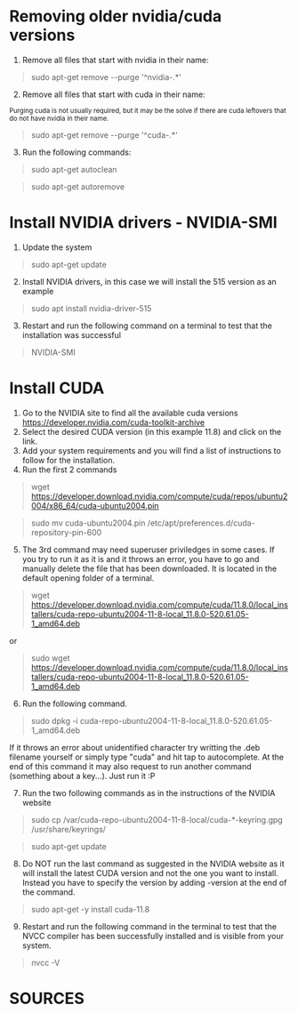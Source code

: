 # Removing older nvidia/cuda versions

1. Remove all files that start with nvidia in their name:

> sudo apt-get remove --purge '^nvidia-.*'

2. Remove all files that start with cuda in their name:

<sub>Purging cuda is not usually required, but it may be the solve if there are cuda leftovers that do not have nvidia in their name.</sub>

> sudo apt-get remove --purge '^cuda-.*'

3. Run the following commands:

> sudo apt-get autoclean

> sudo apt-get autoremove

# Install NVIDIA drivers - NVIDIA-SMI

1. Update the system

> sudo apt-get update

2. Install NVIDIA drivers, in this case we will install the 515 version as an example

> sudo apt install nvidia-driver-515  

3. Restart and run the following command on a terminal to test that the installation was successful

> NVIDIA-SMI


# Install CUDA

1. Go to the NVIDIA site to find all the available cuda versions https://developer.nvidia.com/cuda-toolkit-archive
2. Select the desired CUDA version (in this example 11.8) and click on the link. 
3. Add your system requirements and you will find a list of instructions to follow for the installation. 
4. Run the first 2 commands

> wget https://developer.download.nvidia.com/compute/cuda/repos/ubuntu2004/x86_64/cuda-ubuntu2004.pin

> sudo mv cuda-ubuntu2004.pin /etc/apt/preferences.d/cuda-repository-pin-600

5. The 3rd command may need superuser priviledges in some cases. If you try to run it as it is and it throws an error, you have to go and manually delete the file that has been downloaded. It is located in the default opening folder of a terminal. 

> wget https://developer.download.nvidia.com/compute/cuda/11.8.0/local_installers/cuda-repo-ubuntu2004-11-8-local_11.8.0-520.61.05-1_amd64.deb

or 

> sudo wget https://developer.download.nvidia.com/compute/cuda/11.8.0/local_installers/cuda-repo-ubuntu2004-11-8-local_11.8.0-520.61.05-1_amd64.deb

6. Run the following command. 

> sudo dpkg -i cuda-repo-ubuntu2004-11-8-local_11.8.0-520.61.05-1_amd64.deb

If it throws an error about unidentified character try writting the .deb filename yourself or simply type "cuda" and hit tap to autocomplete. 
At the end of this command it may also request to run another command (something about a key...). Just run it :P

7. Run the two following commands as in the instructions of the NVIDIA website

> sudo cp /var/cuda-repo-ubuntu2004-11-8-local/cuda-*-keyring.gpg /usr/share/keyrings/

> sudo apt-get update

8. Do NOT run the last command as suggested in the NVIDIA website as it will install the latest CUDA version and not the one you want to install. Instead you have to specify the version by adding -version at the end of the command. 

> sudo apt-get -y install cuda-11.8

9. Restart and run the following command in the terminal to test that the NVCC compiler has been successfully installed and is visible from your system. 

> nvcc -V


# SOURCES
